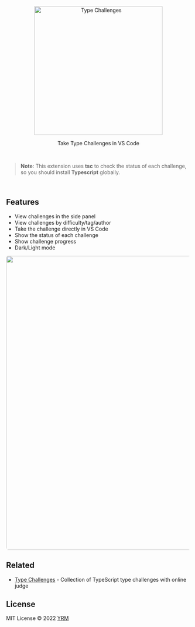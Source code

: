 <br>
<p align="center">
<a href="https://github.com/type-challenges/type-challenges" target="_blank">
<img src="resources/full-name-logo.png" alt="Type Challenges" width="350"/>
</a>
</p>

<p align="center">
Take Type Challenges in VS Code
</p>

<br>

> **Note**: This extension uses **tsc** to check the status of each challenge, so you should install **Typescript** globally.

<br>

## Features

- View challenges in the side panel
- View challenges by difficulty/tag/author
- Take the challenge directly in VS Code
- Show the status of each challenge
- Show challenge progress
- Dark/Light mode

<p align="center">
<img width="800" src="resources/snapshot.png" style="border-radius: 6px">
</p>

## Related

- [Type Challenges](https://github.com/type-challenges/type-challenges) - Collection of TypeScript type challenges with online judge

## License

MIT License © 2022 [YRM](https://github.com/yrming)
